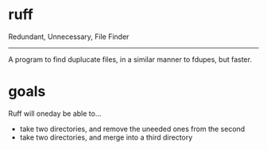 ruff
====

Redundant, Unnecessary, File Finder

---

A program to find duplucate files, in a similar manner to fdupes, but faster.

goals
=====

Ruff will oneday be able to...

* take two directories, and remove the uneeded ones from the second
* take two directories, and merge into a third directory
